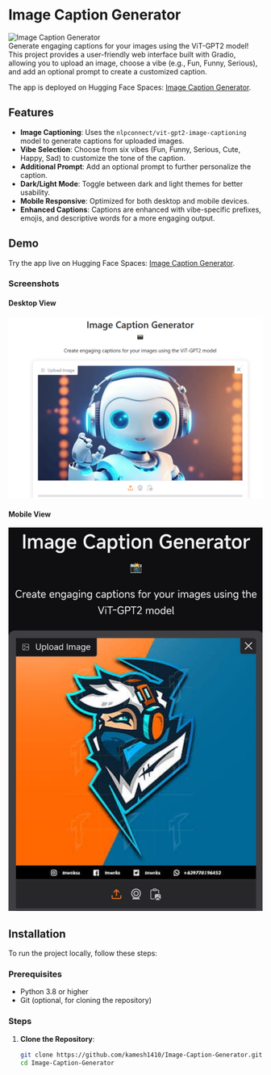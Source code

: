 # Image Caption Generator

![Image Caption Generator](https://img.shields.io/badge/Status-Active-brightgreen)  
Generate engaging captions for your images using the ViT-GPT2 model! This project provides a user-friendly web interface built with Gradio, allowing you to upload an image, choose a vibe (e.g., Fun, Funny, Serious), and add an optional prompt to create a customized caption.

The app is deployed on Hugging Face Spaces: [Image Caption Generator](https://huggingface.co/spaces/<your-username>/Image-Caption-Generator).

## Features
- **Image Captioning**: Uses the `nlpconnect/vit-gpt2-image-captioning` model to generate captions for uploaded images.
- **Vibe Selection**: Choose from six vibes (Fun, Funny, Serious, Cute, Happy, Sad) to customize the tone of the caption.
- **Additional Prompt**: Add an optional prompt to further personalize the caption.
- **Dark/Light Mode**: Toggle between dark and light themes for better usability.
- **Mobile Responsive**: Optimized for both desktop and mobile devices.
- **Enhanced Captions**: Captions are enhanced with vibe-specific prefixes, emojis, and descriptive words for a more engaging output.

## Demo
Try the app live on Hugging Face Spaces: [Image Caption Generator](https://huggingface.co/spaces/kamesh14/Image-Caption-Generator).

### Screenshots
#### Desktop View
![Desktop View](Screenshots/Desktop_view.PNG)

#### Mobile View
![Mobile View](Screenshots/Mobile_view.jpg)

## Installation
To run the project locally, follow these steps:

### Prerequisites
- Python 3.8 or higher
- Git (optional, for cloning the repository)

### Steps
1. **Clone the Repository**:
   ```bash
   git clone https://github.com/kamesh1410/Image-Caption-Generator.git
   cd Image-Caption-Generator
